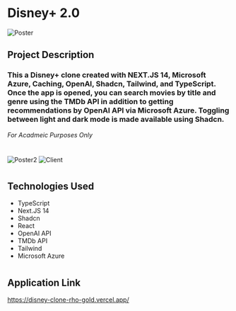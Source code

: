 # Disney+ 2.0 

![Poster](https://imgur.com/GLZgYXI.png)

## Project Description

### This a Disney+ clone created with NEXT.JS 14, Microsoft Azure, Caching, OpenAI, Shadcn, Tailwind, and TypeScript. Once the app is opened, you can search movies by title and genre using the TMDb API in addition to getting recommendations by OpenAI API via Microsoft Azure. Toggling between light and dark mode is made available using Shadcn.

*For Acadmeic Purposes Only*

#
![Poster2](https://imgur.com/C1LoPpb.png)
![Client](https://imgur.com/HO5J8T9.png)
#

## Technologies Used
- TypeScript
- Next.JS 14
- Shadcn
- React
- OpenAI API
- TMDb API
- Tailwind 
- Microsoft Azure
#

## Application Link

https://disney-clone-rho-gold.vercel.app/

